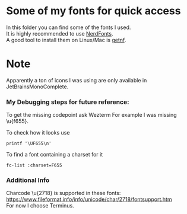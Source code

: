 # Some of my fonts for quick access

In this folder you can find some of the fonts I used.<br>
It is highly recommended to use [NerdFonts](https://www.nerdfonts.com/).<br>
A good tool to install them on Linux/Mac is [getnf](https://github.com/ronniedroid/getnf).

# Note
Apparently a ton of icons I was using are only available in JetBrainsMonoComplete.

### My Debugging steps for future reference:

To get the missing codepoint ask Wezterm
For example I was missing \u{f655}.

To check how it looks use
```
printf '\UF655\n'
```

To find a font containing a charset for it
```
fc-list :charset=F655
```

### Additional Info
Charcode \u{2718} is supported in these fonts: https://www.fileformat.info/info/unicode/char/2718/fontsupport.htm <br>
For now I choose Terminus.
